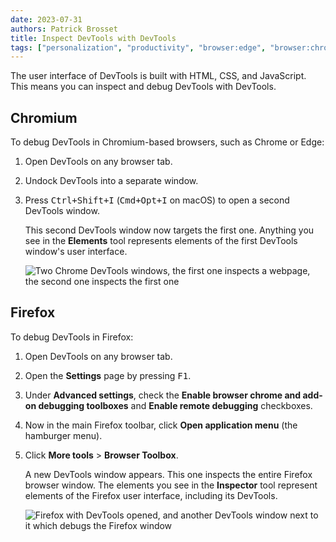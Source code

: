 ```yaml
---
date: 2023-07-31
authors: Patrick Brosset
title: Inspect DevTools with DevTools
tags: ["personalization", "productivity", "browser:edge", "browser:chrome", "browser:firefox"]
---
```

The user interface of DevTools is built with HTML, CSS, and JavaScript. This means you can inspect and debug DevTools with DevTools.

## Chromium

To debug DevTools in Chromium-based browsers, such as Chrome or Edge:

1. Open DevTools on any browser tab.

1. Undock DevTools into a separate window.

1. Press <kbd>Ctrl+Shift+I</kbd> (<kbd>Cmd+Opt+I</kbd> on macOS) to open a second DevTools window.

    This second DevTools window now targets the first one. Anything you see in the **Elements** tool represents elements of the first DevTools window's user interface.

    ![Two Chrome DevTools windows, the first one inspects a webpage, the second one inspects the first one](../../assets/img/inspect-devtools-with-devtools-chrome.png)

## Firefox

To debug DevTools in Firefox:

1. Open DevTools on any browser tab.

1. Open the **Settings** page by pressing <kbd>F1</kbd>.

1. Under **Advanced settings**, check the **Enable browser chrome and add-on debugging toolboxes** and **Enable remote debugging** checkboxes.

1. Now in the main Firefox toolbar, click **Open application menu** (the hamburger menu).

1. Click **More tools** > **Browser Toolbox**.

    A new DevTools window appears. This one inspects the entire Firefox browser window. The elements you see in the **Inspector** tool represent elements of the Firefox user interface, including its DevTools.

    ![Firefox with DevTools opened, and another DevTools window next to it which debugs the Firefox window](../../assets/img/inspect-devtools-with-devtools-firefox.png)
